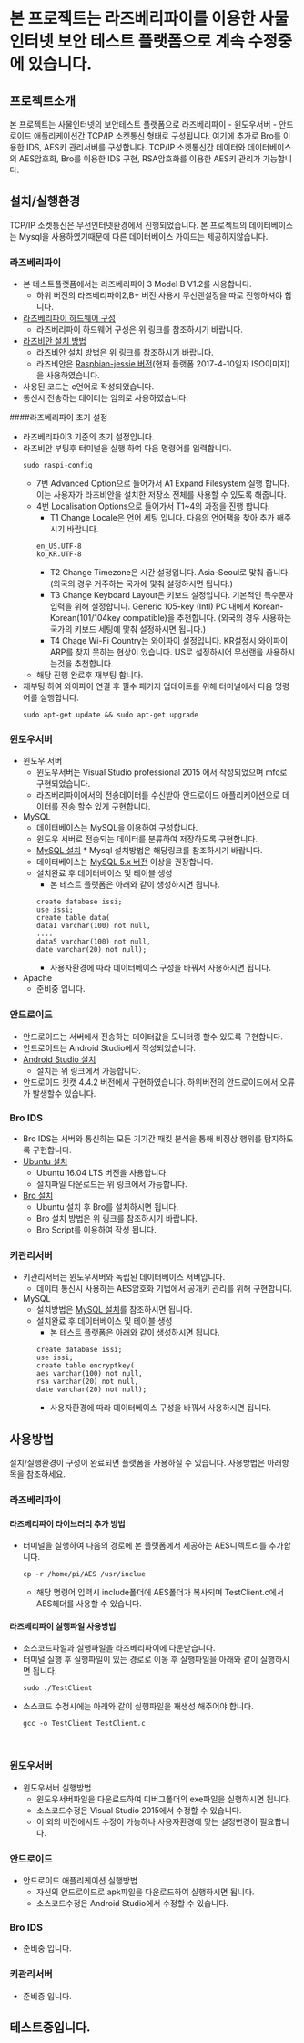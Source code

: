 
# 본 프로젝트는 라즈베리파이를 이용한 사물인터넷 보안 테스트 플랫폼으로 계속 수정중에 있습니다.


## 프로젝트소개 
본 프로젝트는 사물인터넷의 보안테스트 플랫폼으로 라즈베리파이 - 윈도우서버 - 안드로이드 애플리케이션간 TCP/IP 소켓통신 형태로 구성됩니다.
여기에 추가로 Bro를 이용한 IDS, AES키 관리서버를 구성합니다.
TCP/IP 소켓통신간 데이터와 데이터베이스의 AES암호화, Bro를 이용한 IDS 구현, RSA암호화를 이용한 AES키 관리가 가능합니다.

## 설치/실행환경 
TCP/IP 소켓통신은 무선인터넷환경에서 진행되었습니다.
본 프로젝트의 데이터베이스는 Mysql을 사용하였기때문에 다른 데이터베이스 가이드는 제공하지않습니다.
### 라즈베리파이 
* 본 테스트플랫폼에서는 라즈베리파이 3  Model B V1.2를 사용합니다.
	* 하위 버전의 라즈베리파이2,B+ 버전 사용시 무선랜설정을 따로 진행하셔야 합니다.
* [라즈베리파이 하드웨어 구성](https://www.raspberrypi.org/learning/hardware-guide/equipment/)
  * 라즈베리파이 하드웨어 구성은 위 링크를 참조하시기 바랍니다.
* [라즈비안 설치 방법](https://www.raspberrypi.org/learning/software-guide/quickstart/)
  * 라즈비안 설치 방법은 위 링크를 참조하시기 바랍니다.
  * 라즈비안은 [Raspbian-jessie 버전](https://www.raspberrypi.org/downloads/raspbian/)(현재 플랫폼 2017-4-10일자 ISO이미지)을 사용하였습니다.
* 사용된 코드는 c언어로 작성되었습니다.
* 통신시 전송하는 데이터는 임의로 사용하였습니다.

####라즈베리파이 초기 설정
* 라즈베리파이3 기준의 초기 설정입니다.
* 라즈비안 부팅후 터미널을 실행 하여 다음 명령어를 입력합니다. 
	```  
	sudo raspi-config
	```  
	* 7번 Advanced Option으로 들어가서 A1 Expand Filesystem 실행 합니다. 이는 사용자가 라즈비안을 설치한 저장소 전체를 사용할 수 있도록 해줍니다. 
	* 4번 Localisation Options으로 들어가서 T1~4의 과정을 진행 합니다.
		* T1 Change Locale은 언어 세팅 입니다. 다음의 언어팩을 찾아 추가 해주시기 바랍니다.
		```
		en_US.UTF-8  
		ko_KR.UTF-8
		```
		* T2 Change Timezone은 시간 설정입니다. Asia-Seoul로 맟춰 줍니다.(외국의 경우 거주하는 국가에 맟춰 설정하시면 됩니다.)
		* T3 Change Keyboard Layout은 키보드 설정입니다. 기본적인 특수문자 입력을 위해 설정합니다. Generic 105-key (Intl) PC 내에서 Korean-Korean(101/104key compatible)을 추천합니다. (외국의 경우 사용하는 국가의 키보드 세팅에 맟춰 설정하시면 됩니다.)
		* T4 Chage Wi-Fi Country는 와이파이 설정입니다. KR설정시 와이파이 ARP를 찾지 못하는 현상이 있습니다. US로 설정하시어 무선랜을 사용하시는것을 추천합니다. 
	* 해당 진행 완료후 재부팅 합니다.
* 재부팅 하여 와이파이 연결 후 필수 패키지 업데이트를 위해 터미널에서 다음 명령어를 실행합니다. 
	```
	sudo apt-get update && sudo apt-get upgrade
	```


### 윈도우서버 
* 윈도우 서버
  * 윈도우서버는 Visual Studio professional 2015 에서 작성되었으며 mfc로 구현되었습니다.
  * 라즈베리파이에서의 전송데이터를 수신받아 안드로이드 애플리케이션으로 데이터를 전송 할수 있게 구현합니다.    
* MySQL
  * 데이터베이스는 MySQL을 이용하여 구성합니다.
  * 윈도우 서버로 전송되는 데이터를 분류하여 저장하도록 구현합니다.
  * [MySQL 설치](https://dev.mysql.com/doc/refman/5.7/en/installing.html) 
		*  Mysql 설치방법은 해당링크를 참조하시기 바랍니다. 
  * 데이터베이스는 [MySQL 5.x 버전](https://dev.mysql.com/downloads/mysql/) 이상을 권장합니다. 
  * 설치완료 후 데이터베이스 및 테이블 생성
	  *  본 테스트 플랫폼은 아래와 같이 생성하시면 됩니다.
      ```
      create database issi;
      use issi;  
      create table data(  
      data1 varchar(100) not null,   
      ....
      data5 varchar(100) not null,
      date varchar(20) not null);
      ```
    * 사용자환경에 따라 데이터베이스 구성을 바꿔서 사용하시면 됩니다. 
* Apache
  * 준비중 입니다.

### 안드로이드 
* 안드로이드는 서버에서 전송하는 데이터값을 모니터링 할수 있도록 구현합니다.
* 안드로이드는 Android Studio에서 작성되었습니다.
* [Android Studio 설치](https://developer.android.com/studio/index.html)
  * 설치는 위 링크에서 가능합니다.
* 안드로이드 킷캣 4.4.2 버전에서 구현하였습니다. 하위버전의 안드로이드에서 오류가 발생할수 있습니다. 


### Bro IDS 
* Bro IDS는 서버와 통신하는 모든 기기간 패킷 분석을 통해 비정상 행위를 탐지하도록 구현합니다.
* [Ubuntu 설치](https://www.ubuntu.com/download/desktop)
  * Ubuntu 16.04 LTS 버전을 사용합니다.
  * 설치파일 다운로드는 위 링크에서 가능합니다.
* [Bro 설치](https://www.bro.org/sphinx/install/install.html)
  * Ubuntu 설치 후 Bro를 설치하시면 됩니다.
  * Bro 설치 방법은 위 링크를 참조하시기 바랍니다.
  * Bro Script를 이용하여 작성 됩니다.
  
 
### 키관리서버 
* 키관리서버는 윈도우서버와 독립된 데이터베이스 서버입니다.
	* 데이터 통신시 사용하는  AES암호화 기법에서 공개키 관리를 위해 구현합니다.
* MySQL
  * 설치방법은 [MySQL 설치](https://dev.mysql.com/doc/refman/5.7/en/installing.html)를 참조하시면 됩니다.
  * 설치완료 후 데이터베이스 및 테이블 생성
    * 본 테스트 플랫폼은 아래와 같이 생성하시면 됩니다.
     ```
     create database issi;
	 use issi;
	 create table encryptkey(
	 aes varchar(100) not null,
	 rsa varchar(20) not null,
	 date varchar(20) not null);
     ```
    * 사용자환경에 따라 데이터베이스 구성을 바꿔서 사용하시면 됩니다.

## 사용방법
설치/실행환경이 구성이 완료되면 플랫폼을 사용하실 수 있습니다.
사용방법은 아래항목을 참조하세요.

### 라즈베리파이
#### 라즈베리파이 라이브러리 추가 방법
 * 터미널을 실행하여 다음의 경로에 본 플랫폼에서 제공하는 AES디렉토리를 추가합니다. 
 	```
	cp -r /home/pi/AES /usr/inclue
	```
	* 해당 명령어 입력시 include폴더에 AES폴더가 복사되며 TestClient.c에서 AES헤더를 사용할 수 있습니다.

#### 라즈베리파이 실행파일 사용방법
  * 소스코드파일과 실행파일을 라즈베리파이에 다운받습니다.
  * 터미널 실행 후 실행파일이 있는 경로로 이동 후 실행파일을 아래와 같이 실행하시면 됩니다.
    ```
    sudo ./TestClient
    ```
  * 소스코드 수정시에는 아래와 같이 실행파일을 재생성 해주어야 합니다.
    ```
    gcc -o TestClient TestClient.c
    ```
  
### 윈도우서버
* 윈도우서버 실행방법
  * 윈도우서버파일을 다운로드하여 디버그폴더의 exe파일을 실행하시면 됩니다.
  * 소스코드수정은 Visual Studio 2015에서 수정할 수 있습니다.
  * 이 외의 버전에서도 수정이 가능하나 사용자환경에 맞는 설정변경이 필요합니다.
  
### 안드로이드
* 안드로이드 애플리케이션 실행방법
  * 자신의 안드로이드로 apk파일을 다운로드하여 실행하시면 됩니다. 
  * 소스코드수정은 Android Studio에서 수정할 수 있습니다.
  
### Bro IDS
* 준비중 입니다.

### 키관리서버
* 준비중 입니다.

테스트중입니다.
-------
